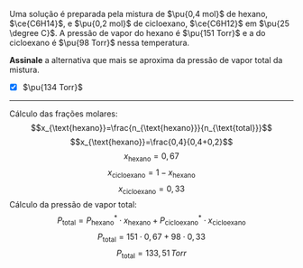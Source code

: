 Uma solução é preparada pela mistura de $\pu{0,4 mol}$ de hexano, $\ce{C6H14}$, e $\pu{0,2 mol}$ de cicloexano, $\ce{C6H12}$ em $\pu{25 \degree C}$. A pressão de vapor do hexano é $\pu{151 Torr}$ e a do cicloexano é $\pu{98 Torr}$ nessa temperatura.

**Assinale** a alternativa que mais se aproxima da pressão de vapor total da mistura.

- [x] $\pu{134 Torr}$

---

Cálculo das frações molares:
$$x_{\text{hexano}}=\frac{n_{\text{hexano}}}{n_{\text{total}}}$$
$$x_{\text{hexano}}=\frac{0,4}{0,4+0,2}$$
$$x_{\text{hexano}}=0,67$$
$$x_{\text{cicloexano}}=1-x_{\text{hexano}}$$
$$x_{\text{cicloexano}}=0,33 $$
Cálculo da pressão de vapor total:
$$P_{\text{total}}=P_{\text{hexano}}^{*}\cdot x_{\text{hexano}}+P_{\text{cicloexano}}^{*}\cdot x_{\text{cicloexano}}$$
$$P_{\text{total}}=151\cdot0,67+98\cdot0,33$$
$$P_{\text{total}}=133,51 \,Torr$$
